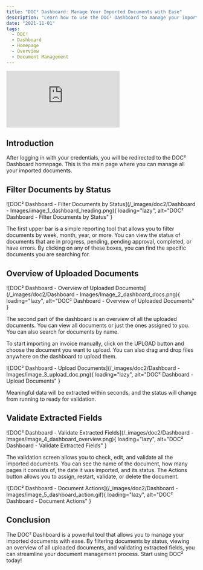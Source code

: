 ```yaml
---
title: "DOC² Dashboard: Manage Your Imported Documents with Ease"
description: "Learn how to use the DOC² Dashboard to manage your imported documents with ease. Filter documents by status, view an overview of all uploaded documents, and validate extracted fields. Start using DOC² today!"
date: "2021-11-01"
tags:
  - DOC²
  - Dashboard
  - Homepage
  - Overview
  - Document Management
---
```


<div class='video-container'>
  <iframe src="https://www.youtube.com/embed/VIDEO_ID_HERE" frameborder="0" allowfullscreen></iframe>
</div>

## Introduction

After logging in with your credentials, you will be redirected to the DOC² Dashboard homepage. This is the main page where you can manage all your imported documents.

## Filter Documents by Status

![DOC² Dashboard - Filter Documents by Status](/_images/doc2/Dashboard - Images/image_1_dashboard_heading.png){ loading="lazy", alt="DOC² Dashboard - Filter Documents by Status" }

The first upper bar is a simple reporting tool that allows you to filter documents by week, month, year, or more. You can view the status of documents that are in progress, pending, pending approval, completed, or have errors. By clicking on any of these boxes, you can find the specific documents you are searching for.

## Overview of Uploaded Documents

![DOC² Dashboard - Overview of Uploaded Documents](/_images/doc2/Dashboard - Images/Image_2_dashboard_docs.png){ loading="lazy", alt="DOC² Dashboard - Overview of Uploaded Documents" }

The second part of the dashboard is an overview of all the uploaded documents. You can view all documents or just the ones assigned to you. You can also search for documents by name.

To start importing an invoice manually, click on the UPLOAD button and choose the document you want to upload. You can also drag and drop files anywhere on the dashboard to upload them.

![DOC² Dashboard - Upload Documents](/_images/doc2/Dashboard - Images/image_3_upload_doc.png){ loading="lazy", alt="DOC² Dashboard - Upload Documents" }

Meaningful data will be extracted within seconds, and the status will change from running to ready for validation.

## Validate Extracted Fields

![DOC² Dashboard - Validate Extracted Fields](/_images/doc2/Dashboard - Images/image_4_dashboard_overview.png){ loading="lazy", alt="DOC² Dashboard - Validate Extracted Fields" }

The validation screen allows you to check, edit, and validate all the imported documents. You can see the name of the document, how many pages it consists of, the date it was imported, and its status. The Actions button allows you to assign, restart, validate, or delete the document.

![DOC² Dashboard - Document Actions](/_images/doc2/Dashboard - Images/image_5_dashboard_action.gif){ loading="lazy", alt="DOC² Dashboard - Document Actions" }

## Conclusion

The DOC² Dashboard is a powerful tool that allows you to manage your imported documents with ease. By filtering documents by status, viewing an overview of all uploaded documents, and validating extracted fields, you can streamline your document management process. Start using DOC² today!

